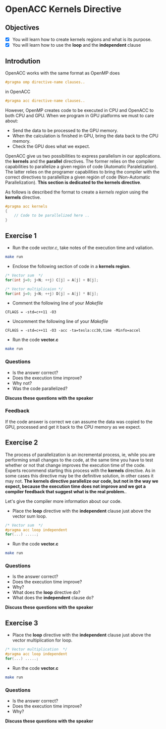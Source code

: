 # OpenACC Kernels Directive

## Objectives

- [x] You will learn how to create kernels regions and what is its purpose.
- [x] You will learn how to use the **loop** and the **independent** clause 

## Introdution

OpenACC works with the same format as OpenMP does

```c
#pragma omp directive-name clauses..
```

in OpenACC

```c
#pragma acc directive-name clauses..
```

However, OpenMP creates code to be executed in CPU and OpenACC to both CPU and GPU. When we program in GPU platforms we must to care about:

* Send the data to be processed to the GPU memory.
* When the calculation is finished in GPU, bring the data back to the CPU memory.
* Check the GPU does what we expect.

OpenACC give us two possibilities to express parallelism in our applications. the **kernels** and the **parallel** directives. The former relies on the compiler capabilities to parallelize a given región of code (Automatic Paralelization).  The latter relies on the programer capabilities to bring the compiler with the correct directives to parallellize a given región of code (Non-Automatic Parallelization). **This section is dedicated to the kernels directive**.

As follows is described the format to create a *kernels region* using the **kernels** directive.

```c
#pragma acc kernels
{
    // Code to be parallelized here ..
}
```

## Exercise 1

* Run the code *vector.c*, take notes of the execution time and valiation.

```bash
make run
```

* Enclose the following section of code in a **kernels region**.

```c
/* Vector sum  */
for(int j=0; j<N; ++j) C[j] = A[j] + B[j];

/* Vector multiplicaion */
for(int j=0; j<N; ++j) D[j] = A[j] * B[j];
```

* Comment the following line of your *Makefile*

```make
CFLAGS = -std=c++11 -O3
```

* Uncomment the following line of your *Makefile*

```make
CFLAGS = -std=c++11 -O3 -acc -ta=tesla:cc30,time -Minfo=accel
```

* Run the code **vector.c**

```bash
make run
```

### Questions

* Is the answer correct?
* Does the execution time improve?
* Why not?
* Was the code parallelized?

**Discuss these questions with the speaker**

### Feedback

If the code answer is correct we can assume the data was copied to the GPU, processed and get it back to the CPU memory as we expect.

## Exercise 2

The process of parallelization is an incremental process, ie, while you are performing small changes to the code, at the same time you have to test whether or not that change improves the execution time of the code. Experts recommend starting this process with the **kernels** directive. As in some cases this directive may be the definitive solution, in other cases it may not. **The kernels directive parallelize our code, but not in the way we expect, because the execution time does not improve and we got a compiler feedback that suggest what is the real problem.**.

Let's give the compiler more information about our code. 

* Place the **loop** directive with the **independent** clause just above the vector sum loop.

```c
/* Vector sum  */
#pragma acc loop independent
for(...) .....;
```

* Run the code **vector.c**

```bash
make run
```

### Questions

* Is the answer correct?
* Does the execution time improve?
* Why?
* What does the **loop** directive do?
* What does the **independent** clause do?

**Discuss these questions with the speaker**

## Exercise 3

* Place the **loop** directive with the **independent** clause just above the vector multiplication for loop.

```c
/* Vector multiplication  */
#pragma acc loop independent
for(...) .....;
```

* Run the code **vector.c**

```bash
make run
```

### Questions

* Is the answer correct?
* Does the execution time improve?
* Why?

**Discuss these questions with the speaker**
